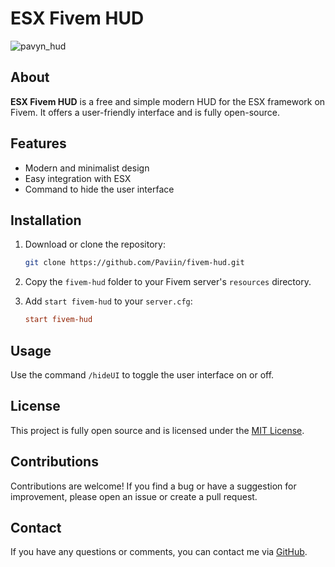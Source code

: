 
# ESX Fivem HUD

![pavyn_hud](https://github.com/Paviin/fivem-hud/assets/106816763/d1959080-f94f-4088-ae45-f33d77efb794)

## About

**ESX Fivem HUD** is a free and simple modern HUD for the ESX framework on Fivem. It offers a user-friendly interface and is fully open-source.

## Features

- Modern and minimalist design
- Easy integration with ESX
- Command to hide the user interface

## Installation

1. Download or clone the repository:
   ```bash
   git clone https://github.com/Paviin/fivem-hud.git
   ```

2. Copy the `fivem-hud` folder to your Fivem server's `resources` directory.

3. Add `start fivem-hud` to your `server.cfg`:
   ```cfg
   start fivem-hud
   ```

## Usage

Use the command `/hideUI` to toggle the user interface on or off.

## License

This project is fully open source and is licensed under the [MIT License](LICENSE).

## Contributions

Contributions are welcome! If you find a bug or have a suggestion for improvement, please open an issue or create a pull request.

## Contact

If you have any questions or comments, you can contact me via [GitHub](https://github.com/Paviin).
